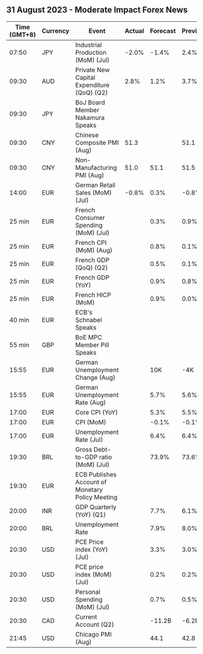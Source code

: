 ## 31 August 2023 - Moderate Impact Forex News

| Time (GMT+8) | Currency | Event | Actual | Forecast | Previous |
|------|----------|-------|--------|----------|----------|
| 07:50 | JPY | Industrial Production (MoM) (Jul) | -2.0% | -1.4% | 2.4% |
| 09:30 | AUD | Private New Capital Expenditure (QoQ) (Q2) | 2.8% | 1.2% | 3.7% |
| 09:30 | JPY | BoJ Board Member Nakamura Speaks |  |  |  |
| 09:30 | CNY | Chinese Composite PMI (Aug) | 51.3 |  | 51.1 |
| 09:30 | CNY | Non-Manufacturing PMI (Aug) | 51.0 | 51.1 | 51.5 |
| 14:00 | EUR | German Retail Sales (MoM) (Jul) | -0.8% | 0.3% | -0.8% |
| 25 min | EUR | French Consumer Spending (MoM) (Jul) |  | 0.3% | 0.9% |
| 25 min | EUR | French CPI (MoM) (Aug) |  | 0.8% | 0.1% |
| 25 min | EUR | French GDP (QoQ) (Q2) |  | 0.5% | 0.1% |
| 25 min | EUR | French GDP (YoY) |  | 0.9% | 0.8% |
| 25 min | EUR | French HICP (MoM) |  | 0.9% | 0.0% |
| 40 min | EUR | ECB's Schnabel Speaks |  |  |  |
| 55 min | GBP | BoE MPC Member Pill Speaks |  |  |  |
| 15:55 | EUR | German Unemployment Change (Aug) |  | 10K | -4K |
| 15:55 | EUR | German Unemployment Rate (Aug) |  | 5.7% | 5.6% |
| 17:00 | EUR | Core CPI (YoY) |  | 5.3% | 5.5% |
| 17:00 | EUR | CPI (MoM) |  | -0.1% | -0.1% |
| 17:00 | EUR | Unemployment Rate (Jul) |  | 6.4% | 6.4% |
| 19:30 | BRL | Gross Debt-to-GDP ratio (MoM) (Jul) |  | 73.9% | 73.6% |
| 19:30 | EUR | ECB Publishes Account of Monetary Policy Meeting |  |  |  |
| 20:00 | INR | GDP Quarterly (YoY) (Q1) |  | 7.7% | 6.1% |
| 20:00 | BRL | Unemployment Rate |  | 7.9% | 8.0% |
| 20:30 | USD | PCE Price index (YoY) (Jul) |  | 3.3% | 3.0% |
| 20:30 | USD | PCE price index (MoM) (Jul) |  | 0.2% | 0.2% |
| 20:30 | USD | Personal Spending (MoM) (Jul) |  | 0.7% | 0.5% |
| 20:30 | CAD | Current Account (Q2) |  | -11.2B | -6.2B |
| 21:45 | USD | Chicago PMI (Aug) |  | 44.1 | 42.8 |
